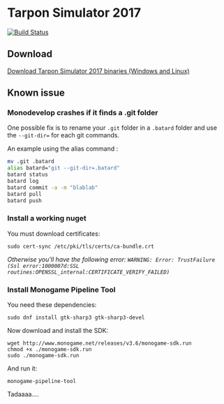 # Tarpon Simulator 2017

[![Build Status](https://ci.deuxfleurs.fr/job/TarponSimulator2017/job/master/badge/icon)](https://ci.deuxfleurs.fr/job/TarponSimulator2017/job/master/)

## Download

[Download Tarpon Simulator 2017 binaries (Windows and Linux)](https://ci.deuxfleurs.fr/job/TarponSimulator2017/job/master/lastSuccessfulBuild/artifact/TarponSimulator2017.zip)

## Known issue


### Monodevelop crashes if it finds a .git folder

One possible fix is to rename your `.git` folder in a `.batard` folder and use the `--git-dir=` for each git commands.

An example using the alias command :

```bash
mv .git .batard
alias batard="git --git-dir=.batard"
batard status
batard log
batard commit -a -m "blablab"
batard pull
batard push
```

### Install a working nuget

You must download certificates:

```
sudo cert-sync /etc/pki/tls/certs/ca-bundle.crt
```

*Otherwise you'll have the following error: `WARNING: Error: TrustFailure (Ssl error:1000007d:SSL routines:OPENSSL_internal:CERTIFICATE_VERIFY_FAILED)`*

### Install Monogame Pipeline Tool

You need these dependencies:

```
sudo dnf install gtk-sharp3 gtk-sharp3-devel
```

Now download and install the SDK:

```
wget http://www.monogame.net/releases/v3.6/monogame-sdk.run
chmod +x ./monogame-sdk.run
sudo ./monogame-sdk.run
```

And run it:

```
monogame-pipeline-tool
```

Tadaaaa....
